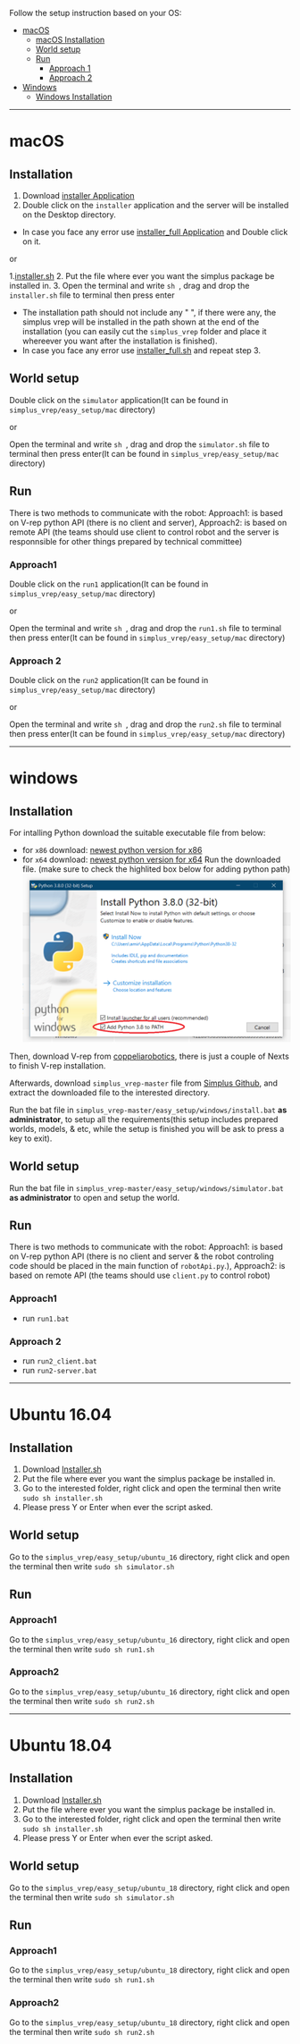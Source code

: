 Follow the setup instruction based on your OS:
- [macOS](#macOS)
  - [macOS Installation](https://github.com/Robocup-simplus/simplus_vrep/blob/master/EASY_SETUP.md#installation)
  - [World setup](https://github.com/Robocup-simplus/simplus_vrep/blob/master/EASY_SETUP.md#world-setup)
  - [Run](https://github.com/Robocup-simplus/simplus_vrep/blob/master/EASY_SETUP.md#run)
    - [Approach 1](https://github.com/Robocup-simplus/simplus_vrep/blob/master/EASY_SETUP.md#approach1)
    - [Approach 2](https://github.com/Robocup-simplus/simplus_vrep/blob/master/EASY_SETUP.md#approach2)
- [Windows](#Windows)
  - [Windows Installation](https://github.com/Robocup-simplus/simplus_vrep/blob/master/EASY_SETUP.md#installation-1)
  
---

# macOS  
## Installation
1. Download [installer Application](https://minhaskamal.github.io/DownGit/#/home?url=https://github.com/Robocup-simplus/simplus_vrep/tree/master/easy_setup/mac/installer.app) 
2. Double click on the `installer` application and the server will be installed on the Desktop directory.
- In case you face any error use [installer_full Application](https://minhaskamal.github.io/DownGit/#/home?url=https://github.com/Robocup-simplus/simplus_vrep/tree/master/easy_setup/mac/installer_full.app) and Double click on it.

or

1.[installer.sh](https://raw.githubusercontent.com/Robocup-simplus/simplus_vrep/master/easy_setup/mac/installer.sh)
2. Put the file where ever you want the simplus package be installed in.
3. Open the terminal and write `sh `, drag and drop the `installer.sh` file to terminal then press enter
- The installation path should not include any " ", if there were any, the simplus vrep will be installed in the path shown at the end of the installation (you can easily cut the  `simplus_vrep` folder and place it whereever you want after the installation is finished).
- In case you face any error use [installer_full.sh](https://raw.githubusercontent.com/Robocup-simplus/simplus_vrep/master/easy_setup/mac/installer_full.sh) and repeat step 3.

## World setup
Double click on the `simulator` application(It can be found in `simplus_vrep/easy_setup/mac` directory)

or

Open the terminal and write `sh `, drag and drop the `simulator.sh` file to terminal then press enter(It can be found in `simplus_vrep/easy_setup/mac` directory)


## Run 
There is two methods to communicate with the robot:
Approach1: is based on V-rep python API (there is no client and server),
Approach2: is based on remote API (the teams should use client to control robot and the server is responnsible for other things prepared by technical committee) 

### Approach1
Double click on the `run1` application(It can be found in `simplus_vrep/easy_setup/mac` directory)

or

Open the terminal and write `sh `, drag and drop the `run1.sh` file to terminal then press enter(It can be found in `simplus_vrep/easy_setup/mac` directory)

### Approach 2
Double click on the `run2` application(It can be found in `simplus_vrep/easy_setup/mac` directory)

or

Open the terminal and write `sh `, drag and drop the `run2.sh` file to terminal then press enter(It can be found in `simplus_vrep/easy_setup/mac` directory)

---

# windows

## Installation
For intalling Python download the suitable executable file from below:
- for `x86` download: [newest python version for x86](https://www.python.org/ftp/python/3.8.0/python-3.8.0.exe)
- for `x64` download: [newest python version for x64](https://www.python.org/ftp/python/3.8.0/python-3.8.0-amd64.exe)
Run the downloaded file. (make sure to check the highlited box below for adding python path)
![install Python Win](docs/img/installPythonWin.png?raw=true "install Python Win")

Then, download V-rep from [coppeliarobotics](http://coppeliarobotics.com/files/V-REP_PLAYER_V3_6_2_Setup.exe), there is just a couple of Nexts to finish V-rep installation.

Afterwards, download `simplus_vrep-master` file from [Simplus Github](https://github.com/Robocup-simplus/simplus_vrep/archive/master.zip), and extract the downloaded file to the interested directory.

Run the bat file in `simplus_vrep-master/easy_setup/windows/install.bat` **as administrator**, to setup all the requirements(this setup includes prepared worlds, models, & etc, while the setup is finished you will be ask to press a key to exit).


## World setup
Run the bat file in `simplus_vrep-master/easy_setup/windows/simulator.bat` **as administrator** to open and setup the world.

## Run 
There is two methods to communicate with the robot:
Approach1: is based on V-rep python API (there is no client and server & the robot controling code should be placed in the main function of `robotApi.py`.),
Approach2: is based on remote API (the teams should use `client.py` to control robot) 

### Approach1
- run `run1.bat`
### Approach 2
- run `run2_client.bat`
- run `run2-server.bat` 

---

# Ubuntu 16.04
## Installation
1. Download [Installer.sh](https://raw.githubusercontent.com/Robocup-simplus/simplus_vrep/master/easy_setup/ubuntu_16/installer.sh)
2. Put the file where ever you want the simplus package be installed in.
3. Go to the interested folder, right click and open the terminal then write `sudo sh installer.sh`
4. Please press Y or Enter when ever the script asked.
## World setup
Go to the `simplus_vrep/easy_setup/ubuntu_16` directory, right click and open the terminal then write `sudo sh simulator.sh`
## Run 
### Approach1
Go to the `simplus_vrep/easy_setup/ubuntu_16` directory, right click and open the terminal then write `sudo sh run1.sh`
### Approach2
Go to the `simplus_vrep/easy_setup/ubuntu_16` directory, right click and open the terminal then write `sudo sh run2.sh`

---

# Ubuntu 18.04
## Installation
1. Download [Installer.sh](https://raw.githubusercontent.com/Robocup-simplus/simplus_vrep/master/easy_setup/ubuntu_18/installer.sh)
2. Put the file where ever you want the simplus package be installed in.
3. Go to the interested folder, right click and open the terminal then write `sudo sh installer.sh`
4. Please press Y or Enter when ever the script asked.
## World setup
Go to the `simplus_vrep/easy_setup/ubuntu_18` directory, right click and open the terminal then write `sudo sh simulator.sh`
## Run 
### Approach1
Go to the `simplus_vrep/easy_setup/ubuntu_18` directory, right click and open the terminal then write `sudo sh run1.sh`
### Approach2
Go to the `simplus_vrep/easy_setup/ubuntu_18` directory, right click and open the terminal then write `sudo sh run2.sh`


